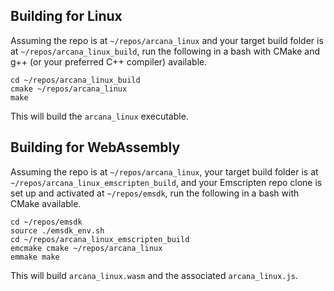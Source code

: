 ## Building for Linux

Assuming the repo is at `~/repos/arcana_linux` and your target build folder 
is at `~/repos/arcana_linux_build`, run the following in a bash with CMake 
and g++ (or your preferred C++ compiler) available.

```
cd ~/repos/arcana_linux_build
cmake ~/repos/arcana_linux
make
```

This will build the `arcana_linux` executable.

## Building for WebAssembly

Assuming the repo is at `~/repos/arcana_linux`, your target build folder is 
at `~/repos/arcana_linux_emscripten_build`, and your Emscripten repo
clone is set up and activated at `~/repos/emsdk`, run the following in a 
bash with CMake available.

```
cd ~/repos/emsdk
source ./emsdk_env.sh
cd ~/repos/arcana_linux_emscripten_build
emcmake cmake ~/repos/arcana_linux
emmake make
```

This will build `arcana_linux.wasm` and the associated `arcana_linux.js`.
